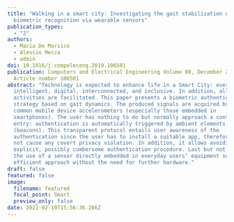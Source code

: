 ```yaml
---
title: "Walking in a smart city: Investigating the gait stabilization effect for
  biometric recognition via wearable sensors"
publication_types:
  - "2"
authors:
  - Maria De Marsico
  - Alessio Mecca
  - admin
doi: 10.1016/j.compeleceng.2019.106501
publication: Computers and Electrical Engineering Volume 80, December 2019,
  Article number 106501
abstract: "Technology is expected to enhance life in a Smart City: everything is
  intelligent, digital, interconnected, and inclusive. In addition, all everyday
  activities are facilitated. This paper presents a biometric authentication
  strategy based on gait dynamics. The produced signals are acquired by the
  common mobile device accelerometers (especially those embedded in
  smartphones). The user has nothing to do but normally approach a controlled
  entry: authentication is automatically triggered by ambient elements
  (beacons). This transparent protocol entails user awareness of the
  authentication since the user has to install a suitable app, therefore it does
  not cause any covert privacy violation. In addition, it allows avoiding any
  explicit, possibly cumbersome authentication procedure. Last but not least,
  the use of a sensor directly embedded in everyday users’ equipment supports an
  efficient approach without the need for further hardware."
draft: false
featured: false
image:
  filename: featured
  focal_point: Smart
  preview_only: false
date: 2021-02-10T15:56:36.286Z
---
```

